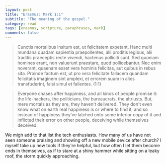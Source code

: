 ```yaml
---
layout: post
title: "Erasmus: Mark 1:1"
subtitle: "The meaning of the gospel."
category: read
tags: [erasmus, scripture, paraphrases, mark]
comments: false
---
```


> Cunctis mortalibus insitum est, ut felicitatem expetant. Hanc multi mundana quadam sapientia praepollentes, alii proditis legibus, alii traditis praeceptis recte vivendi, hactenus polliciti sunt. Sed quoniam homines erant, non valuerunt praestare, quod pollicebantur. Nec enim noverant, quaenam esset vera hominis felicitas, aut quibus in rebus sita. Proinde factum est, ut pro vera felicitate fallacem quandam felicitatis imaginem sint amplexi, et errorem suum in alios transfuderint, falsi simul et fallentes. (1:1)

> Everyone chases after happiness, and all kinds of people promise it: the life-hackers, the politicians, the bureaucrats, the altriusts. But, mere mortals as they are, they haven't delivered. They don't even know what on earth real happiness is or where to find it, and so instead of happiness they've latched onto some inferior copy of it and inflicted their error on other people, deceiving while themselves deceived.

We migh add to that list the tech enthusiasts. How many of us have not seen someone praising and showing off a new mobile device after church? I myself take up new tools if they're helpful, but how often I let them become ends in themselves, as if to stare at a shiny hammer while sitting on a leaky roof, the storm quickly approaching.